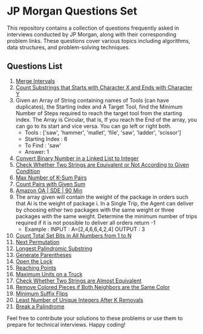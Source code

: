 # JP Morgan Questions Set

This repository contains a collection of questions frequently asked in interviews conducted by JP Morgan, along with their corresponding problem links. These questions cover various topics including algorithms, data structures, and problem-solving techniques.

## Questions List

1. [Merge Intervals](https://leetcode.com/problems/merge-intervals/)
2. [Count Substrings that Starts with Character X and Ends with Character Y](https://www.geeksforgeeks.org/count-substrings-that-starts-with-character-x-and-ends-with-character-y/)
3. Given an Array of String containing names of Tools (can have duplicates), the Starting index and A Target Tool, find the Minimum Number of Steps required to reach the target tool from the starting index. The Array is Circular, that is, If you reach the End of the array, you can go to its start and vice versa. You can go left or right both.
   - Tools : ['saw', 'hammer', 'mallet', 'file', 'saw', 'ladder', 'scissor']
   - Starting Index : 6
   - To Find : 'saw'
   - Answer: 1
4. [Convert Binary Number in a Linked List to Integer](https://leetcode.com/problems/convert-binary-number-in-a-linked-list-to-integer/description/)
5. [Check Whether Two Strings are Equivalent or Not According to Given Condition](https://www.geeksforgeeks.org/check-whether-two-strings-are-equivalent-or-not-according-to-given-condition/)
6. [Max Number of K-Sum Pairs](https://leetcode.com/problems/max-number-of-k-sum-pairs/description/)
7. [Count Pairs with Given Sum](https://www.codingninjas.com/studio/library/count-pairs-with-given-sum)
8. [Amazon OA | SDE | 90 Min](https://leetcode.com/discuss/interview-question/1737071/Amazon-OA-or-SDE-or-90-Min)
9. The array given will contain the weight of the package in orders such that Ai is the weight of package i. In a Single Trip, the Agent can deliver by choosing either two packages with the same weight or three packages with the same weight. Determine the minimum number of trips required if it is not possible to deliver all orders return -1
   - Example : INPUT : A=[2,4,6,6,4,2,4] OUTPUT : 3
10. [Count Total Set Bits in All Numbers from 1 to N](https://www.geeksforgeeks.org/count-total-set-bits-in-all-numbers-from-1-to-n/)
11. [Next Permutation](https://leetcode.com/problems/next-permutation/description/)
12. [Longest Palindromic Substring](https://leetcode.com/problems/longest-palindromic-substring/description/)
13. [Generate Parentheses](https://leetcode.com/problems/generate-parentheses)
14. [Open the Lock](https://leetcode.com/problems/open-the-lock)
15. [Reaching Points](https://leetcode.com/problems/reaching-points)
16. [Maximum Units on a Truck](https://leetcode.com/problems/maximum-units-on-a-truck)
17. [Check Whether Two Strings are Almost Equivalent](https://leetcode.com/problems/check-whether-two-strings-are-almost-equivalent)
18. [Remove Colored Pieces if Both Neighbors are the Same Color](https://leetcode.com/problems/remove-colored-pieces-if-both-neighbors-are-the-same-color)
19. [Minimum Suffix Flips](https://leetcode.com/problems/minimum-suffix-flips)
20. [Least Number of Unique Integers After K Removals](https://leetcode.com/problems/least-number-of-unique-integers-after-k-removals)
21. [Break a Palindrome](https://leetcode.com/problems/break-a-palindrome)

Feel free to contribute your solutions to these problems or use them to prepare for technical interviews. Happy coding!
